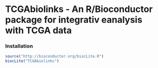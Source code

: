 # TCGAbiolinks - An R/Bioconductor package for integrativ eanalysis with TCGA data

### Installation ###
```R
source("http://bioconductor.org/biocLite.R")
biocLite("TCGAbiolinks")
```

